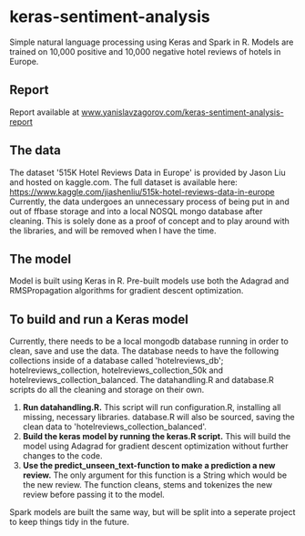 # keras-sentiment-analysis
Simple natural language processing using Keras and Spark in R. Models are trained on 10,000 positive and 10,000 negative hotel reviews of hotels in Europe.

## Report
Report available at www.yanislavzagorov.com/keras-sentiment-analysis-report

## The data
The dataset '515K Hotel Reviews Data in Europe' is provided by Jason Liu and hosted on kaggle.com. The full dataset is available here: https://www.kaggle.com/jiashenliu/515k-hotel-reviews-data-in-europe
Currently, the data undergoes an unnecessary process of being put in and out of ffbase storage and into a local NOSQL mongo database after cleaning. This is solely done as a proof of concept and to play around with the libraries, and will be removed when I have the time.

## The model
Model is built using Keras in R. Pre-built models use both the Adagrad and RMSPropagation algorithms for gradient descent optimization.

## To build and run a Keras model
Currently, there needs to be a local mongodb database running in order to clean, save and use the data. The database needs to have the following collections inside of a database called 'hotelreviews_db'; hotelreviews_collection, hotelreviews_collection_50k and hotelreviews_collection_balanced. The datahandling.R and database.R scripts do all the cleaning and storage on their own.

1. **Run datahandling.R.** This script will run configuration.R, installing all missing, necessary libraries. database.R will also be sourced, saving the clean data to 'hotelreviews_collection_balanced'.
1. **Build the keras model by running the keras.R script.** This will build the model using Adagrad for gradient descent optimization without further changes to the code.
1. **Use the predict_unseen_text-function to make a prediction a new review.** The only argument for this function is a String which would be the new review. The function cleans, stems and tokenizes the new review before passing it to the model. 

Spark models are built the same way, but will be split into a seperate project to keep things tidy in the future. 
